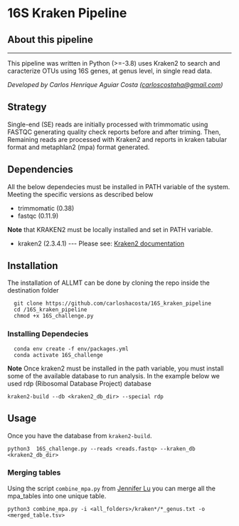 # 16S Kraken Pipeline


## About this pipeline
___

This pipeline was written in Python (>=-3.8) uses Kraken2 to search and caracterize OTUs using 16S genes, at genus level, in single read data. 

*Developed by Carlos Henrique Aguiar Costa (carloscostaha@gmail.com)*

## Strategy

Single-end (SE) reads are initially processed with trimmomatic using FASTQC generating quality check reports before and after triming. Then, Remaining reads are processed with Kraken2 and reports in kraken tabular format and metaphlan2 (mpa) format generated.


## Dependencies 

All the below dependecies must be installed in PATH variable of the system. Meeting the specific versions as described below

* trimmomatic (0.38)
* fastqc (0.11.9)

**Note** that KRAKEN2 must be locally installed and set in PATH variable.

* kraken2 (2.3.4.1) --- Please see: [Kraken2 documentation](https://github.com/DerrickWood/kraken2)


## Installation

The installation of ALLMT can be done by cloning the repo inside the destination folder

```
  git clone https://github.com/carloshacosta/16S_kraken_pipeline
  cd /16S_kraken_pipeline
  chmod +x 16S_challenge.py
```
### Installing Dependecies

```
  conda env create -f env/packages.yml
  conda activate 16S_challenge
```
**Note** Once kraken2 must be installed in the path variable, you must install some of the available database to run analysis. In the exampĺe below we used rdp (Ribosomal Database Project) database

```
kraken2-build --db <kraken2_db_dir> --special rdp

```

## Usage

Once you have the database from `kraken2-build`.

```  
python3  16S_challenge.py --reads <reads.fastq> --kraken_db <kraken2_db_dir>
```

### Merging tables ###

Using the script `combine_mpa.py` from [Jennifer Lu](https://github.com/jenniferlu717) you can merge all the mpa_tables into one unique table.

``` 
python3 combine_mpa.py -i <all_folders>/kraken*/*_genus.txt -o <merged_table.tsv>
``` 


